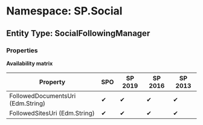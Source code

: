 # Namespace: SP.Social
## Entity Type: SocialFollowingManager

### Properties

**Availability matrix**

Property | SPO | SP 2019 | SP 2016 | SP 2013
----------|-----|---------|---------|--------
FollowedDocumentsUri (Edm.String) | ✔ | ✔ | ✔ | ✔
FollowedSitesUri (Edm.String) | ✔ | ✔ | ✔ | ✔

